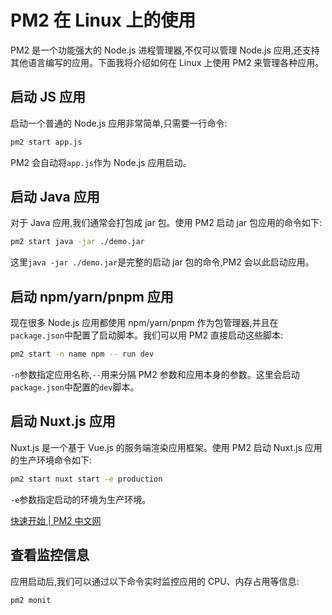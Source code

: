 # PM2 在 Linux 上的使用

PM2 是一个功能强大的 Node.js 进程管理器,不仅可以管理 Node.js 应用,还支持其他语言编写的应用。下面我将介绍如何在 Linux 上使用 PM2 来管理各种应用。

## 启动 JS 应用

启动一个普通的 Node.js 应用非常简单,只需要一行命令:

```bash
pm2 start app.js
```

PM2 会自动将`app.js`作为 Node.js 应用启动。

## 启动 Java 应用

对于 Java 应用,我们通常会打包成 jar 包。使用 PM2 启动 jar 包应用的命令如下:

```bash
pm2 start java -jar ./demo.jar
```

这里`java -jar ./demo.jar`是完整的启动 jar 包的命令,PM2 会以此启动应用。

## 启动 npm/yarn/pnpm 应用

现在很多 Node.js 应用都使用 npm/yarn/pnpm 作为包管理器,并且在`package.json`中配置了启动脚本。我们可以用 PM2 直接启动这些脚本:

```bash
pm2 start -n name npm -- run dev
```

`-n`参数指定应用名称,`--`用来分隔 PM2 参数和应用本身的参数。这里会启动`package.json`中配置的`dev`脚本。

## 启动 Nuxt.js 应用

Nuxt.js 是一个基于 Vue.js 的服务端渲染应用框架。使用 PM2 启动 Nuxt.js 应用的生产环境命令如下:

```bash
pm2 start nuxt start -e production
```

`-e`参数指定启动的环境为生产环境。

[快速开始 | PM2 中文网](https://pm2.fenxianglu.cn/docs/start#%E5%90%AF%E5%8A%A8-npmyarnpnpm-%E5%BA%94%E7%94%A8)

## 查看监控信息

应用启动后,我们可以通过以下命令实时监控应用的 CPU、内存占用等信息:

```bash
pm2 monit
```
